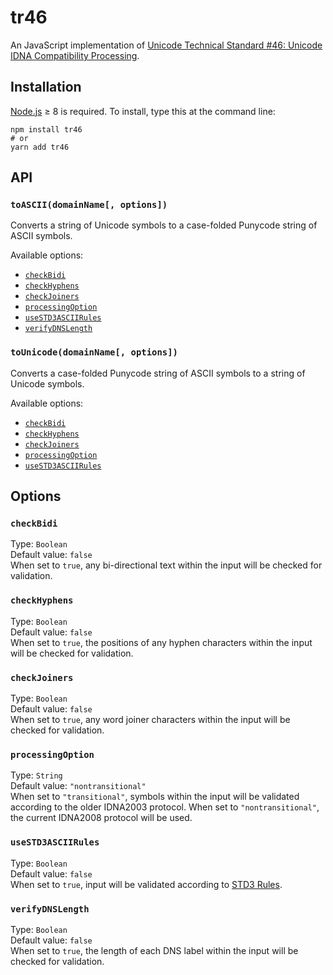 # tr46

An JavaScript implementation of [Unicode Technical Standard #46: Unicode IDNA Compatibility Processing](https://unicode.org/reports/tr46/).


## Installation

[Node.js](http://nodejs.org) ≥ 8 is required. To install, type this at the command line:
```shell
npm install tr46
# or
yarn add tr46
```


## API

### `toASCII(domainName[, options])`

Converts a string of Unicode symbols to a case-folded Punycode string of ASCII symbols.

Available options:
* [`checkBidi`](#checkBidi)
* [`checkHyphens`](#checkHyphens)
* [`checkJoiners`](#checkJoiners)
* [`processingOption`](#processingOption)
* [`useSTD3ASCIIRules`](#useSTD3ASCIIRules)
* [`verifyDNSLength`](#verifyDNSLength)

### `toUnicode(domainName[, options])`

Converts a case-folded Punycode string of ASCII symbols to a string of Unicode symbols.

Available options:
* [`checkBidi`](#checkBidi)
* [`checkHyphens`](#checkHyphens)
* [`checkJoiners`](#checkJoiners)
* [`processingOption`](#processingOption)
* [`useSTD3ASCIIRules`](#useSTD3ASCIIRules)


## Options

### `checkBidi`
Type: `Boolean`  
Default value: `false`  
When set to `true`, any bi-directional text within the input will be checked for validation.

### `checkHyphens`
Type: `Boolean`  
Default value: `false`  
When set to `true`, the positions of any hyphen characters within the input will be checked for validation.

### `checkJoiners`
Type: `Boolean`  
Default value: `false`  
When set to `true`, any word joiner characters within the input will be checked for validation.

### `processingOption`
Type: `String`  
Default value: `"nontransitional"`  
When set to `"transitional"`, symbols within the input will be validated according to the older IDNA2003 protocol. When set to `"nontransitional"`, the current IDNA2008 protocol will be used.

### `useSTD3ASCIIRules`
Type: `Boolean`  
Default value: `false`  
When set to `true`, input will be validated according to [STD3 Rules](http://unicode.org/reports/tr46/#STD3_Rules).

### `verifyDNSLength`
Type: `Boolean`  
Default value: `false`  
When set to `true`, the length of each DNS label within the input will be checked for validation.
